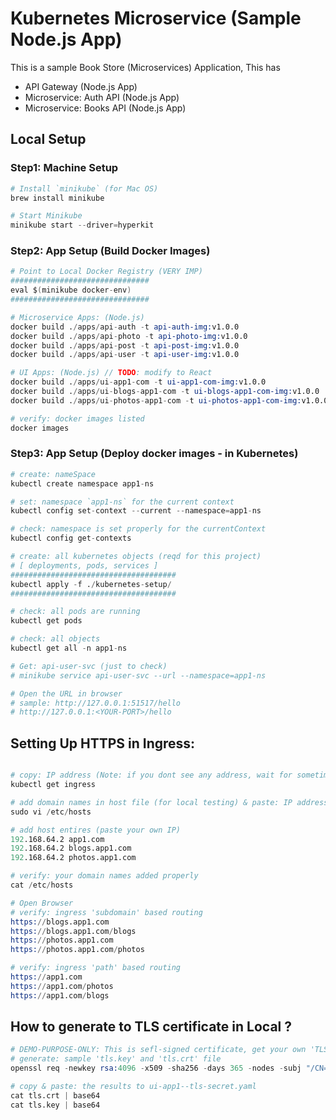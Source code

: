 # Kubernetes Microservice (Sample Node.js App)

This is a sample Book Store (Microservices) Application, This has

- API Gateway (Node.js App)
- Microservice: Auth API (Node.js App)
- Microservice: Books API (Node.js App)

## Local Setup

### Step1: Machine Setup

```s
# Install `minikube` (for Mac OS)
brew install minikube

# Start Minikube
minikube start --driver=hyperkit
```

### Step2: App Setup (Build Docker Images)

```s
# Point to Local Docker Registry (VERY IMP)
###############################
eval $(minikube docker-env)
###############################

# Microservice Apps: (Node.js)
docker build ./apps/api-auth -t api-auth-img:v1.0.0
docker build ./apps/api-photo -t api-photo-img:v1.0.0
docker build ./apps/api-post -t api-post-img:v1.0.0
docker build ./apps/api-user -t api-user-img:v1.0.0

# UI Apps: (Node.js) // TODO: modify to React
docker build ./apps/ui-app1-com -t ui-app1-com-img:v1.0.0
docker build ./apps/ui-blogs-app1-com -t ui-blogs-app1-com-img:v1.0.0
docker build ./apps/ui-photos-app1-com -t ui-photos-app1-com-img:v1.0.0

# verify: docker images listed
docker images
```

### Step3: App Setup (Deploy docker images - in Kubernetes)

```s
# create: nameSpace
kubectl create namespace app1-ns

# set: namespace `app1-ns` for the current context
kubectl config set-context --current --namespace=app1-ns

# check: namespace is set properly for the currentContext
kubectl config get-contexts

# create: all kubernetes objects (reqd for this project)
# [ deployments, pods, services ]
#####################################
kubectl apply -f ./kubernetes-setup/
#####################################

# check: all pods are running
kubectl get pods

# check: all objects
kubectl get all -n app1-ns

# Get: api-user-svc (just to check)
# minikube service api-user-svc --url --namespace=app1-ns

# Open the URL in browser
# sample: http://127.0.0.1:51517/hello
# http://127.0.0.1:<YOUR-PORT>/hello

```

## Setting Up HTTPS in Ingress:

```s

# copy: IP address (Note: if you dont see any address, wait for sometime and try again)
kubectl get ingress

# add domain names in host file (for local testing) & paste: IP address
sudo vi /etc/hosts

# add host entires (paste your own IP)
192.168.64.2 app1.com
192.168.64.2 blogs.app1.com
192.168.64.2 photos.app1.com

# verify: your domain names added properly
cat /etc/hosts

# Open Browser
# verify: ingress 'subdomain' based routing
https://blogs.app1.com
https://blogs.app1.com/blogs
https://photos.app1.com
https://photos.app1.com/photos

# verify: ingress 'path' based routing
https://app1.com
https://app1.com/photos
https://app1.com/blogs

```

## How to generate to TLS certificate in Local ?

```s
# DEMO-PURPOSE-ONLY: This is sefl-signed certificate, get your own 'TLS certificate' -from 3rd party - to use it in production
# generate: sample 'tls.key' and 'tls.crt' file
openssl req -newkey rsa:4096 -x509 -sha256 -days 365 -nodes -subj "/CN=app1.com" -keyout tls.key -out tls.crt

# copy & paste: the results to ui-app1--tls-secret.yaml
cat tls.crt | base64
cat tls.key | base64
```
